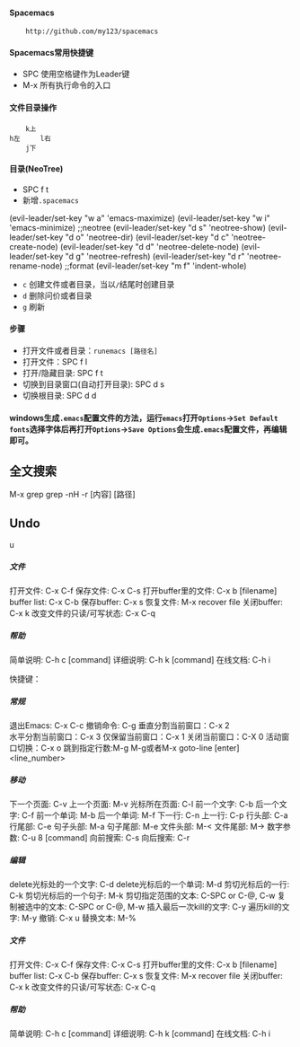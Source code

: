 ﻿#### Spacemacs

        http://github.com/my123/spacemacs


#### Spacemacs常用快捷键
+ SPC 使用空格键作为Leader键
+ M-x 所有执行命令的入口

#### 文件目录操作

        k上
    h左     l右
        j下


#### 目录(NeoTree)
+ SPC f t
+ 新增`.spacemacs`

(evil-leader/set-key "w a" 'emacs-maximize)
(evil-leader/set-key "w i" 'emacs-minimize)
;;neotree
(evil-leader/set-key "d s" 'neotree-show)
(evil-leader/set-key "d o" 'neotree-dir)
(evil-leader/set-key "d c" 'neotree-create-node)
(evil-leader/set-key "d d" 'neotree-delete-node)
(evil-leader/set-key "d g" 'neotree-refresh)
(evil-leader/set-key "d r" 'neotree-rename-node)
;;format
(evil-leader/set-key "m f" 'indent-whole)

+ `c` 创建文件或者目录，当以`/`结尾时创建目录
+ `d` 删除问价或者目录
+ `g` 刷新

#### 步骤
* 打开文件或者目录：`runemacs [路径名]`
* 打开文件：SPC f l
* 打开/隐藏目录: SPC f t
* 切换到目录窗口(自动打开目录): SPC d s
* 切换根目录: SPC d d

#### windows生成`.emacs`配置文件的方法，运行`emacs`打开`Options`->`Set Default fonts`选择字体后再打开`Options`->`Save Options`会生成`.emacs`配置文件，再编辑即可。
## 全文搜索

  M-x grep
  grep -nH -r [内容] [路径]

## Undo

  <C-x> u

##### 文件 #####
打开文件: C-x C-f
保存文件: C-x C-s
打开buffer里的文件: C-x b [filename]
buffer list: C-x C-b
保存buffer: C-x s
恢复文件: M-x recover file
关闭buffer: C-x k
改变文件的只读/可写状态: C-x C-q

##### 帮助 #####
简单说明: C-h c [command]
详细说明: C-h k [command]
在线文档: C-h i

快捷键：
##### 常规 #####
退出Emacs: C-x C-c
撤销命令: C-g
垂直分割当前窗口：C-x 2   
水平分割当前窗口：C-x 3
仅保留当前窗口：C-x 1
关闭当前窗口：C-X 0
活动窗口切换：C-x o
跳到指定行数:M-g M-g或者M-x goto-line [enter] <line_number>
##### 移动 #####
下一个页面: C-v
上一个页面: M-v
光标所在页面: C-l
前一个文字: C-b
后一个文字: C-f
前一个单词: M-b
后一个单词: M-f
下一行: C-n
上一行: C-p
行头部: C-a
行尾部: C-e
句子头部: M-a
句子尾部: M-e
文件头部: M-<
文件尾部: M->
数字参数: C-u 8 [command]
向前搜索: C-s
向后搜索: C-r

##### 编辑 #####
delete光标处的一个文字: C-d
delete光标后的一个单词: M-d
剪切光标后的一行: C-k
剪切光标后的一个句子: M-k
剪切指定范围的文本: C-SPC or C-@, C-w
复制被选中的文本: C-SPC or C-@, M-w
插入最后一次kill的文字: C-y
遍历kill的文字: M-y
撤销: C-x u
替换文本: M-%

##### 文件 #####
打开文件: C-x C-f
保存文件: C-x C-s
打开buffer里的文件: C-x b [filename]
buffer list: C-x C-b
保存buffer: C-x s
恢复文件: M-x recover file
关闭buffer: C-x k
改变文件的只读/可写状态: C-x C-q

##### 帮助 #####
简单说明: C-h c [command]
详细说明: C-h k [command]
在线文档: C-h i

